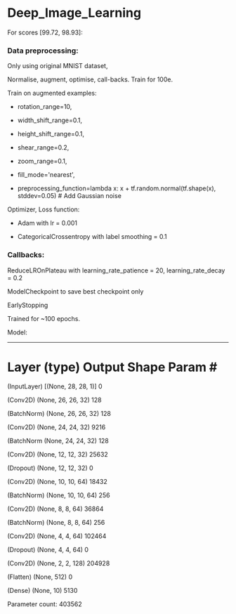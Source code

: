 # Deep_Image_Learning

For scores [99.72, 98.93]:

### Data preprocessing:

Only using original MNIST dataset,

Normalise, augment, optimise, call-backs. Train for 100e.

Train on augmented examples:

- rotation_range=10,

- width_shift_range=0.1,

- height_shift_range=0.1,

- shear_range=0.2,

- zoom_range=0.1,

- fill_mode='nearest',

- preprocessing_function=lambda x: x + tf.random.normal(tf.shape(x), stddev=0.05)  # Add Gaussian noise

Optimizer, Loss function:

- Adam with lr = 0.001

- CategoricalCrossentropy with label smoothing = 0.1


### Callbacks:

ReduceLROnPlateau with learning_rate_patience = 20, learning_rate_decay = 0.2

ModelCheckpoint to save best checkpoint only

EarlyStopping

Trained for ~100 epochs.

Model:
_________________________________________________________________
 Layer (type)                Output Shape              Param #   
===================================================

(InputLayer)    [(None, 28, 28, 1)]       0

(Conv2D)       (None, 26, 26, 32)        128

(BatchNorm)  (None, 26, 26, 32)       128

(Conv2D)       (None, 24, 24, 32)        9216

(BatchNorm  (None, 24, 24, 32)       128

(Conv2D)       (None, 12, 12, 32)        25632

(Dropout)   (None, 12, 12, 32)        0

(Conv2D)       (None, 10, 10, 64)        18432

(BatchNorm)  (None, 10, 10, 64)       256

(Conv2D)       (None, 8, 8, 64)          36864

(BatchNorm)  (None, 8, 8, 64)         256

(Conv2D)       (None, 4, 4, 64)          102464

(Dropout)   (None, 4, 4, 64)          0

(Conv2D)       (None, 2, 2, 128)         204928

(Flatten)   (None, 512)               0

(Dense)        (None, 10)                5130

Parameter count: 403562

